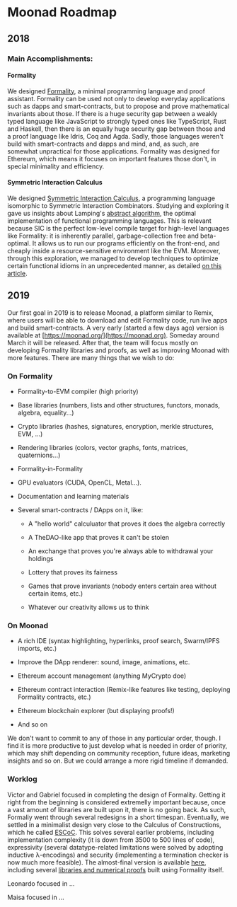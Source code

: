 # Moonad Roadmap

## 2018

### Main Accomplishments:

#### Formality

We designed [Formality](https://github.com/moonad/formality), a minimal programming language and proof assistant. Formality can be used not only to develop everyday applications such as dapps and smart-contracts, but to propose and prove mathematical invariants about those. If there is a huge security gap between a weakly typed language like JavaScript to strongly typed ones like TypeScript, Rust and Haskell, then there is an equally huge security gap between those and a proof language like Idris, Coq and Agda. Sadly, those languages weren't build with smart-contracts and dapps and mind, and, as such, are somewhat unpractical for those applications. Formality was designed for Ethereum, which means it focuses on important features those don't, in special minimality and efficiency.

#### Symmetric Interaction Calculus

We designed [Symmetric Interaction Calculus](https://github.com/maiavictor/symmetric-interaction-calculus), a programming language isomorphic to Symmetric Interaction Combinators. Studying and exploring it gave us insights about Lamping's [abstract algorithm](https://github.com/maiavictor/abstract-algorithm), the optimal implementation of functional programming languages. This is relevant because SIC is the perfect low-level compile target for high-level languages like Formality: it is inherently parallel, garbage-collection free and beta-optimal. It allows us to run our programs efficiently on the front-end, and cheaply inside a resource-sensitive environment like the EVM. Moreover, through this exploration, we managed to develop techniques to optimize certain functional idioms in an unprecedented manner, as detailed [on this article](https://medium.com/@maiavictor/solving-the-mystery-behind-abstract-algorithms-magical-optimizations-144225164b07).

## 2019

Our first goal in 2019 is to release Moonad, a platform similar to Remix, where users will be able to download and edit Formality code, run live apps and build smart-contracts. A very early (started a few days ago) version is available at [https://moonad.org/](https://moonad.org). Someday around March it will be released. After that, the team will focus mostly on developing Formality libraries and proofs, as well as improving Moonad with more features. There are many things that we wish to do:

### On Formality

- Formality-to-EVM compiler (high priority)

- Base libraries (numbers, lists and other structures, functors, monads, algebra, equality...)

- Crypto libraries (hashes, signatures, encryption, merkle structures, EVM, ...)

- Rendering libraries (colors, vector graphs, fonts, matrices, quaternions...)

- Formality-in-Formality

- GPU evaluators (CUDA, OpenCL, Metal...).

- Documentation and learning materials

- Several smart-contracts / DApps on it, like:

    - A "hello world" calculuator that proves it does the algebra correctly

    - A TheDAO-like app that proves it can't be stolen

    - An exchange that proves you're always able to withdrawal your holdings

    - Lottery that proves its fairness

    - Games that prove invariants (nobody enters certain area without certain items, etc.)

    - Whatever our creativity allows us to think

### On Moonad

- A rich IDE (syntax highlighting, hyperlinks, proof search, Swarm/IPFS imports, etc.)

- Improve the DApp renderer: sound, image, animations, etc.

- Ethereum account management (anything MyCrypto doe)

- Ethereum contract interaction (Remix-like features like testing, deploying Formality contracts, etc.)

- Ethereum blockchain explorer (but displaying proofs!)

- And so on

We don't want to commit to any of those in any particular order, though. I find it is more productive to just develop what is needed in order of priority, which may shift depending on community reception, future ideas, marketing insights and so on. But we could arrange a more rigid timeline if demanded.

### Worklog

Victor and Gabriel focused in completing the design of Formality. Getting it right from the beginning is considered extremelly important because, once a vast amount of libraries are built upon it, there is no going back. As such, Formaliy went through several redesigns in a short timespan. Eventually, we settled in a minimalist design very close to the Calculus of Constructions, which he called [ESCoC](https://github.com/maiavictor/escoc). This solves several earlier problems, including implementation complexity (it is down from 3500 to 500 lines of code), expressivity (several datatype-related  limitations were solved by adopting inductive λ-encodings) and security (implementing a termination checker is now much more feasible). The almost-final version is available [here](https://github.com/moonad/formality), including several [libraries and numerical proofs](https://github.com/moonad/Formality/blob/master/main.formality) built using Formality itself.

Leonardo focused in ...

Maisa focused in ...
